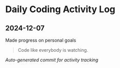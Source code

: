 # Daily Coding Activity Log

## 2024-12-07

Made progress on personal goals

> Code like everybody is watching.

*Auto-generated commit for activity tracking*
